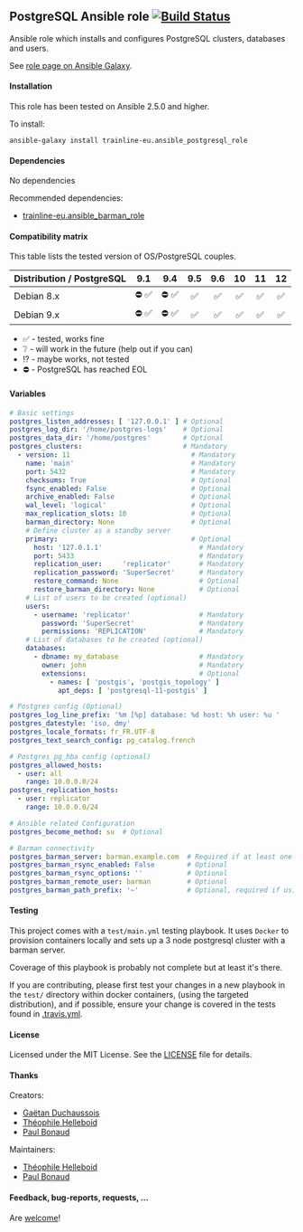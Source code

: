 ## PostgreSQL Ansible role [![Build Status](https://travis-ci.org/trainline-eu/ansible-postgresql-role.svg?branch=master)](https://travis-ci.org/trainline-eu/ansible-postgresql-role)

Ansible role which installs and configures PostgreSQL clusters, databases and users.

See [role page on Ansible Galaxy](https://galaxy.ansible.com/trainline-eu/ansible_postgresql_role).

#### Installation

This role has been tested on Ansible 2.5.0 and higher.

To install:

```
ansible-galaxy install trainline-eu.ansible_postgresql_role
```

#### Dependencies

No dependencies

Recommended dependencies:
- [trainline-eu.ansible_barman_role](https://galaxy.ansible.com/trainline-eu/ansible_barman_role)

#### Compatibility matrix

This table lists the tested version of OS/PostgreSQL couples.

| Distribution / PostgreSQL | 9.1                           | 9.4                           | 9.5                | 9.6                | 10                 | 11                 | 12                 |
| ------------------------- | :---:                         | :---:                         | :---:              | :---:              | :---:              | :---:              | :---:              |
| Debian 8.x                | :no_entry: :white_check_mark: | :no_entry: :white_check_mark: | :white_check_mark: | :white_check_mark: | :white_check_mark: | :white_check_mark: | :white_check_mark: |
| Debian 9.x                | :no_entry: :white_check_mark: | :no_entry: :white_check_mark: | :white_check_mark: | :white_check_mark: | :white_check_mark: | :white_check_mark: | :white_check_mark: |

- :white_check_mark: - tested, works fine
- :grey_question: - will work in the future (help out if you can)
- :interrobang: - maybe works, not tested
- :no_entry: - PostgreSQL has reached EOL

#### Variables

```yaml
# Basic settings
postgres_listen_addresses: [ '127.0.0.1' ] # Optional
postgres_log_dir: '/home/postgres-logs'    # Optional
postgres_data_dir: '/home/postgres'        # Optional
postgres_clusters:                         # Mandatory
  - version: 11                              # Mandatory
    name: 'main'                             # Mandatory
    port: 5432                               # Mandatory
    checksums: True                          # Optional
    fsync_enabled: False                     # Optional
    archive_enabled: False                   # Optional
    wal_level: 'logical'                     # Optional
    max_replication_slots: 10                # Optional
    barman_directory: None                   # Optional
    # Define cluster as a standby server
    primary:                                 # Optional
      host: '127.0.1.1'                        # Mandatory
      port: 5433                               # Mandatory
      replication_user:     'replicator'       # Mandatory
      replication_password: 'SuperSecret'      # Mandatory
      restore_command: None                    # Optional
      restore_barman_directory: None           # Optional
    # List of users to be created (optional)
    users:
      - username: 'replicator'                 # Mandatory
        password: 'SuperSecret'                # Mandatory
        permissions: 'REPLICATION'             # Mandatory
    # List of databases to be created (optional)
    databases:
      - dbname: my_database                    # Mandatory
        owner: john                            # Mandatory
        extensions:                            # Optional
          - names: [ 'postgis', 'postgis_topology' ]
            apt_deps: [ 'postgresql-11-postgis' ]

# Postgres config (Optional)
postgres_log_line_prefix: '%m [%p] database: %d host: %h user: %u '
postgres_datestyle: 'iso, dmy'
postgres_locale_formats: fr_FR.UTF-8
postgres_text_search_config: pg_catalog.french

# Postgres pg_hba config (optional)
postgres_allowed_hosts:
  - user: all
    range: 10.0.0.0/24
postgres_replication_hosts:
  - user: replicator
    range: 10.0.0.0/24

# Ansible related Configuration
postgres_become_method: su  # Optional

# Barman connectivity
postgres_barman_server: barman.example.com  # Required if at least one server has archive_enabled enabled
postgres_barman_rsync_enabled: False        # Optional
postgres_barman_rsync_options: ''           # Optional
postgres_barman_remote_user: barman         # Optional
postgres_barman_path_prefix: '~'            # Optional, required if using rsync
```

#### Testing

This project comes with a `test/main.yml` testing playbook. It uses `Docker` to provision containers locally and sets up a 3 node postgresql cluster with a barman server.

Coverage of this playbook is probably not complete but at least it's there.

If you are contributing, please first test your changes in a new playbook in the `test/` directory within docker containers, (using the targeted distribution), and if possible, ensure your change is covered in the tests found in [.travis.yml](./.travis.yml).

#### License

Licensed under the MIT License. See the [LICENSE](./LICENSE) file for details.


#### Thanks

Creators:
- [Gaëtan Duchaussois](https://twitter.com/gduchaussois)
- [Théophile Helleboid](https://twitter.com/chtitux)
- [Paul Bonaud](https://twitter.com/paulRb_r)

Maintainers:
- [Théophile Helleboid](https://twitter.com/chtitux)
- [Paul Bonaud](https://twitter.com/paulRb_r)

#### Feedback, bug-reports, requests, ...

Are [welcome](https://github.com/trainline-eu/postgresql/issues)!
